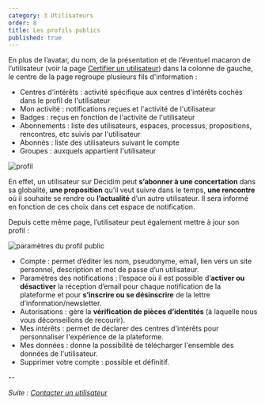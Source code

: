 ```yaml
---
category: 3 Utilisateurs
order: 8
title: Les profils publics
published: true
---
```

En plus de l’avatar, du nom, de la présentation et de l’éventuel macaron de l’utilisateur (voir la page [Certifier un utilisateur]({{site.baseurl}}/3-utilisateurs/6-certifier-utilisateur/)) dans la colonne de gauche, le centre de la page regroupe plusieurs fils d'information :    
* Centres d'intérêts : activité spécifique aux centres d'intérêts cochés dans le profil de l'utilisateur
* Mon activité : notifications reçues et l'activité de l'utilisateur
* Badges : reçus en fonction de l'activité de l'utilisateur
* Abonnements : liste des utilisateurs, espaces, processus, propositions, rencontres, etc suivis par l'utilisateur
* Abonnés : liste des utilisateurs suivant le compte
* Groupes : auxquels appartient l'utilisateur 

![profil]({{site.baseurl}}/images/profil.png)

En effet, un utilisateur sur Decidim peut **s’abonner à une concertation** dans sa globalité, **une proposition** qu’il veut suivre dans le temps, **une rencontre** où il souhaite se rendre ou **l’actualité** d’un autre utilisateur. Il sera informé en fonction de ces choix dans cet espace de notification.

Depuis cette même page, l’utilisateur peut également mettre à jour son profil :

![paramètres du profil public]({{site.baseurl}}/images/compte.png)

* Compte : permet d’éditer les nom, pseudonyme, email, lien vers un site personnel, description et mot de passe d’un utilisateur.
* Paramètres des notifications : l’espace où il est possible d’**activer ou désactiver** la réception d’email pour chaque notification de la plateforme et pour **s’inscrire ou se désinscrire** de la lettre d’information/newsletter.
* Autorisations : gère la **vérification de pièces d’identités** (à laquelle nous vous déconseillons de recourir).
* Mes intérêts : permet de déclarer des centres d'intérêts pour personnaliser l'expérience de la plateforme.
* Mes données : donne la possibilité de télécharger l'ensemble des données de l'utilisateur. 
* Supprimer votre compte : possible et définitif.

--

*Suite : [Contacter un utilisateur]({{site.base}}/3-utilisateurs/8-contacter-utilisateur/)*